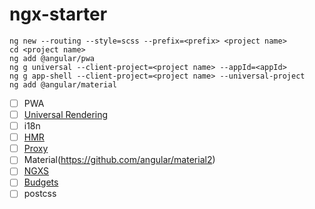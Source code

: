 # ngx-starter

```
ng new --routing --style=scss --prefix=<prefix> <project name>
cd <project name>
ng add @angular/pwa
ng g universal --client-project=<project name> --appId=<appId>
ng g app-shell --client-project=<project name> --universal-project
ng add @angular/material
```

- [ ] PWA
- [ ] [Universal Rendering](https://github.com/angular/angular-cli/wiki/stories-universal-rendering)
- [ ] i18n
- [ ] [HMR](https://github.com/angular/angular-cli/wiki/stories-configure-hmr)
- [ ] [Proxy](https://github.com/angular/angular-cli/wiki/stories-proxy)
- [ ] Material(https://github.com/angular/material2)
- [ ] [NGXS](https://github.com/ngxs/store)
- [ ] [Budgets](https://github.com/angular/angular-cli/wiki/stories-budgets)
- [ ] postcss
